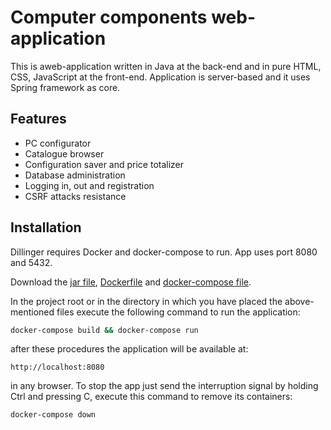 # Computer components web-application

This is aweb-application written in Java at the back-end and in pure
HTML, CSS, JavaScript at the front-end. Application is server-based 
and it uses Spring framework as core.

## Features

- PC configurator
- Catalogue browser
- Configuration saver and price totalizer
- Database administration
- Logging in, out and registration
- CSRF attacks resistance

## Installation

Dillinger requires Docker and docker-compose to run.
App uses port 8080 and 5432.

Download the [jar file](https://github.com/vadniks/ComputerComponentsWebApp/blob/master/cursov_templates-0.0.1-SNAPSHOT.jar), [Dockerfile](https://github.com/vadniks/ComputerComponentsWebApp/blob/master/Dockerfile) and [docker-compose file](https://github.com/vadniks/ComputerComponentsWebApp/blob/master/docker-compose.yml).

In the project root or in the directory in which 
you have placed the above-mentioned files execute 
the following command to run the application:
```sh
docker-compose build && docker-compose run
```
after these procedures the application will be available at:
```
http://localhost:8080
```
in any browser.
To stop the app just send the interruption signal by 
holding Ctrl and pressing C, execute this command to
remove its containers:
```sh
docker-compose down
```
